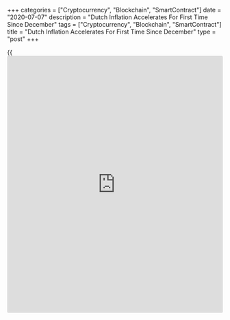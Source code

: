 +++
categories = ["Cryptocurrency", "Blockchain", "SmartContract"]
date = "2020-07-07"
description = "Dutch Inflation Accelerates For First Time Since December"
tags = ["Cryptocurrency", "Blockchain", "SmartContract"]
title = "Dutch Inflation Accelerates For First Time Since December"
type = "post"
+++

{{<iframe id="large-banner" src="https://www.bounty.group/#slide=21.0" width="100%" height="600" scrolling="no" style="border: 0px solid rgb(216, 221, 230); border-radius: 3px;">}}

Dutch consumer price inflation accelerated for the first time in six
months in June, data from the Central Bureau of Statistics showed on
Tuesday.

The consumer price index rose 1.6 percent year-on-year in June,
following a 1.2 percent increase in May and April.

Prices for motor fuels fell 7.9 percent yearly in June. Meanwhile,
prices for tobacco increased 17.9 percent.

The price development of clothing had an increasing effect on consumer
price inflation, the agency said.

Inflation based on the Harmonized Index of Consumer Prices, or HICP,
rose to 1.7 percent in June from 1.1 percent in the previous month.

For comments and feedback [contact](https://www.playgroundfx.com/contact/): editorial@rtt[news](https://www.letsplayfx.com/blog/forex-news-website/).com

[Economic News][1]

 **What parts of the world are seeing the best (and worst) economic
performances lately? Click[here][2] to check out our [Econ Scorecard][2]
and find out! See up-to-the-moment [ranking](https://www.playgroundfx.com/blog/crypto-exchange-ranking/)s for the best and worst
performers in [GDP][3], [unemployment rate][4], [inflation][5] and much
more.**

   1. www.rtt[news](https://www.letsplayfx.com/blog/forex-news-website/).com/Content/EconomicNews.aspx
   2. www.rtt[news](https://www.letsplayfx.com/blog/forex-news-website/).com/economic-scorecard/world-rank/industrial-production/highest-performance.aspx
   3. www.rtt[news](https://www.letsplayfx.com/blog/forex-news-website/).com/economic-scorecard/world-rank/GDP/highest-performance.aspx
   4. www.rtt[news](https://www.letsplayfx.com/blog/forex-news-website/).com/economic-scorecard/world-rank/unemployment-rate/lowest-performance.aspx
   5. www.rtt[news](https://www.letsplayfx.com/blog/forex-news-website/).com/economic-scorecard/world-rank/CPI/highest-performance.aspx